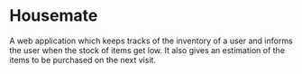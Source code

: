 # Housemate
A web application which keeps tracks of the inventory of a user and informs the user when the stock of items get low. It also gives an estimation of the items to be purchased on the next visit.
